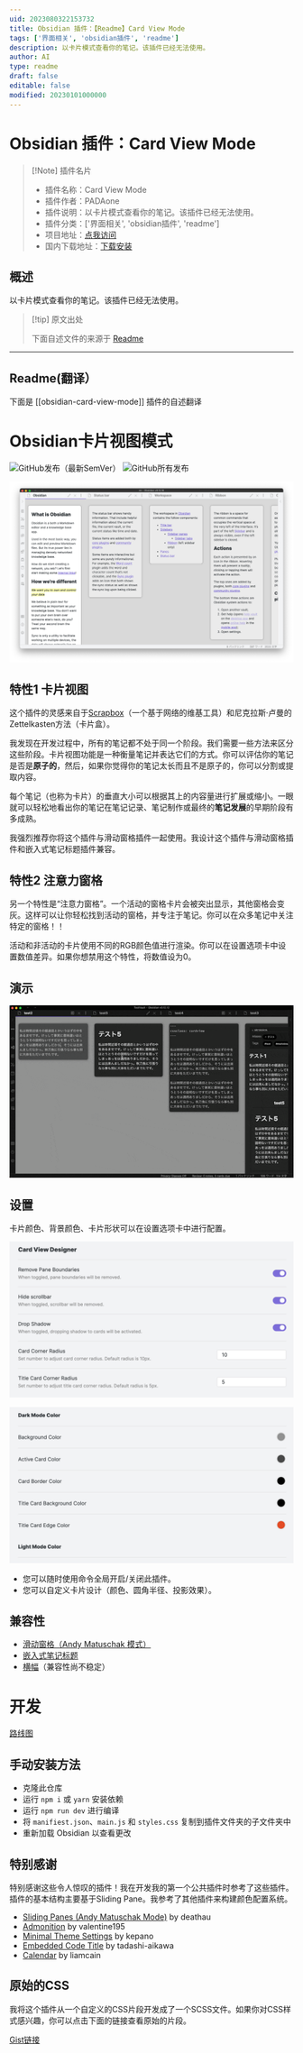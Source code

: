 ```yaml
---
uid: 2023080322153732
title: Obsidian 插件：【Readme】Card View Mode
tags: ['界面相关', 'obsidian插件', 'readme']
description: 以卡片模式查看你的笔记。该插件已经无法使用。
author: AI
type: readme
draft: false
editable: false
modified: 20230101000000
---
```


# Obsidian 插件：Card View Mode

> [!Note] 插件名片
> - 插件名称：Card View Mode
> - 插件作者：PADAone
> - 插件说明：以卡片模式查看你的笔记。该插件已经无法使用。
> - 插件分类：['界面相关', 'obsidian插件', 'readme']
> - 项目地址：[点我访问](https://github.com/yo-goto/obsidian-card-view-mode)
> - 国内下载地址：[下载安装](https://pkmer.cn/products/plugin/pluginMarket/?obsidian-card-view-mode)

## 概述

以卡片模式查看你的笔记。该插件已经无法使用。



> [!tip] 原文出处
> 
>下面自述文件的来源于 [Readme](https://ghproxy.net/https://raw.githubusercontent.com/yo-goto/obsidian-card-view-mode/master/README.md)
> 

---

## Readme(翻译）

下面是 [[obsidian-card-view-mode]] 插件的自述翻译


# Obsidian卡片视图模式
![GitHub发布（最新SemVer）](https://img.shields.io/github/v/release/yo-goto/obsidian-card-view-mode)
![GitHub所有发布](https://img.shields.io/github/downloads/yo-goto/obsidian-card-view-mode/total?color=red)

![主要截图](https://raw.githubusercontent.com/yo-goto/obsidian-card-view-mode/master/resource/screenshot_main_light-min.png)

## 特性1 卡片视图

这个插件的灵感来自于[Scrapbox](https://scrapbox.io/product?lang=en)（一个基于网络的维基工具）和尼克拉斯·卢曼的Zettelkasten方法（卡片盒）。

我发现在开发过程中，所有的笔记都不处于同一个阶段。我们需要一些方法来区分这些阶段。卡片视图功能是一种衡量笔记并表达它们的方式。你可以评估你的笔记是否是**原子的**，然后，如果你觉得你的笔记太长而且不是原子的，你可以分割或提取内容。

每个笔记（也称为卡片）的垂直大小可以根据其上的内容量进行扩展或缩小。一眼就可以轻松地看出你的笔记在笔记记录、笔记制作或最终的**笔记发展**的早期阶段有多成熟。

我强烈推荐你将这个插件与滑动窗格插件一起使用。我设计这个插件与滑动窗格插件和嵌入式笔记标题插件兼容。

## 特性2 注意力窗格

另一个特性是“注意力窗格”。一个活动的窗格卡片会被突出显示，其他窗格会变灰。这样可以让你轻松找到活动的窗格，并专注于笔记。你可以在众多笔记中关注特定的窗格！！

活动和非活动的卡片使用不同的RGB颜色值进行渲染。你可以在设置选项卡中设置数值差异。如果你想禁用这个特性，将数值设为0。

## 演示

![屏幕截图](https://raw.githubusercontent.com/yo-goto/obsidian-card-view-mode/master/resource/screenshot.gif)

## 设置

卡片颜色、背景颜色、卡片形状可以在设置选项卡中进行配置。

![设置 1](https://raw.githubusercontent.com/yo-goto/obsidian-card-view-mode/master/resource/sc_setting-1-min.png)

![设置 2](https://raw.githubusercontent.com/yo-goto/obsidian-card-view-mode/master/resource/sc_setting-2-min.png)

- 您可以随时使用命令全局开启/关闭此插件。
- 您可以自定义卡片设计（颜色、圆角半径、投影效果）。

## 兼容性

- [滑动窗格（Andy Matuschak 模式）](https://github.com/deathau/sliding-panes-obsidian)
- [嵌入式笔记标题](https://github.com/mgmeyers/obsidian-embedded-note-titles)
- [横幅](https://github.com/noatpad/obsidian-banners)（兼容性尚不稳定）

# 开发

[路线图](https://github.com/yo-goto/obsidian-card-view-mode/projects/1)

## 手动安装方法

- 克隆此仓库
- 运行 `npm i` 或 `yarn` 安装依赖
- 运行 `npm run dev` 进行编译
- 将 `manifiest.json`、`main.js` 和 `styles.css` 复制到插件文件夹的子文件夹中
- 重新加载 Obsidian 以查看更改

## 特别感谢

特别感谢这些令人惊叹的插件！我在开发我的第一个公共插件时参考了这些插件。插件的基本结构主要基于Sliding Pane。我参考了其他插件来构建颜色配置系统。

- [Sliding Panes (Andy Matuschak Mode)](https://github.com/deathau/sliding-panes-obsidian) by deathau
- [Admonition](https://github.com/valentine195/obsidian-admonition) by valentine195
- [Minimal Theme Settings](https://github.com/kepano/obsidian-minimal-settings) by kepano
- [Embedded Code Title](https://github.com/tadashi-aikawa/obsidian-embedded-code-title) by tadashi-aikawa
- [Calendar](https://github.com/liamcain/obsidian-calendar-plugin) by liamcain

## 原始的CSS

我将这个插件从一个自定义的CSS片段开发成了一个SCSS文件。如果你对CSS样式感兴趣，你可以点击下面的链接查看原始的片段。

[Gist链接](https://gist.github.com/yo-goto/742906c6463310e3f4e18c745dede016)



